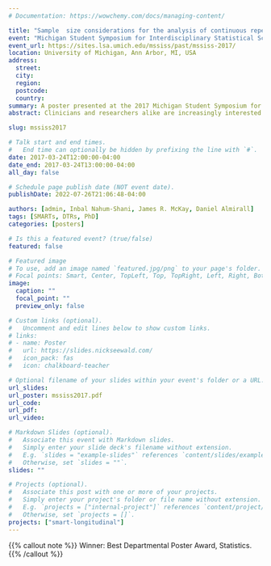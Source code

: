 ```yaml
---
# Documentation: https://wowchemy.com/docs/managing-content/

title: "Sample  size considerations for the analysis of continuous repeated-measures outcomes in sequential multiple-assignment randomized trials"
event: "Michigan Student Symposium for Interdisciplinary Statistical Sciences"
event_url: https://sites.lsa.umich.edu/mssiss/past/mssiss-2017/
location: University of Michigan, Ann Arbor, MI, USA
address:
  street:
  city:
  region:
  postcode:
  country:
summary: A poster presented at the 2017 Michigan Student Symposium for Interdisciplinary Statistical Sciences. Winner, Best Departmental Poster (Statistics).
abstract: Clinicians and researchers alike are increasingly interested in how best to individualize interventions. A dynamic treatment regime (DTR) is a sequence of pre-specified decision rules which guides the delivery of an individualized sequence of treatments that is tailored to specific and possibly changing needs of the individual. The sequential multiple-assignment randomized trial (SMART) is a research tool which allows for the construction of effective DTRs. We introduce a method for computing sample size for SMARTs in which the primary aim is to compare two embedded DTRs using a continuous repeated-measures outcome collected over the entire study. The sample size method is based on a longitudinal analysis that accounts for unique features of a SMART design. These features include modeling constraints and the over- or under-representation of different sequences of treatment (by design). We illustrate our methods using the ENGAGE study, a SMART aimed at developing a DTR for increasing motivation to attend treatments among alcohol- and cocaine-dependent patients.

slug: mssiss2017

# Talk start and end times.
#   End time can optionally be hidden by prefixing the line with `#`.
date: 2017-03-24T12:00:00-04:00
date_end: 2017-03-24T13:00:00-04:00
all_day: false

# Schedule page publish date (NOT event date).
publishDate: 2022-07-26T21:06:48-04:00

authors: [admin, Inbal Nahum-Shani, James R. McKay, Daniel Almirall]
tags: [SMARTs, DTRs, PhD]
categories: [posters]

# Is this a featured event? (true/false)
featured: false

# Featured image
# To use, add an image named `featured.jpg/png` to your page's folder. 
# Focal points: Smart, Center, TopLeft, Top, TopRight, Left, Right, BottomLeft, Bottom, BottomRight.
image:
  caption: ""
  focal_point: ""
  preview_only: false

# Custom links (optional).
#   Uncomment and edit lines below to show custom links.
# links:
# - name: Poster
#   url: https://slides.nickseewald.com/
#   icon_pack: fas
#   icon: chalkboard-teacher

# Optional filename of your slides within your event's folder or a URL.
url_slides: 
url_poster: mssiss2017.pdf
url_code:
url_pdf:
url_video:

# Markdown Slides (optional).
#   Associate this event with Markdown slides.
#   Simply enter your slide deck's filename without extension.
#   E.g. `slides = "example-slides"` references `content/slides/example-slides.md`.
#   Otherwise, set `slides = ""`.
slides: ""

# Projects (optional).
#   Associate this post with one or more of your projects.
#   Simply enter your project's folder or file name without extension.
#   E.g. `projects = ["internal-project"]` references `content/project/deep-learning/index.md`.
#   Otherwise, set `projects = []`.
projects: ["smart-longitudinal"]
---
```


{{% callout note %}}
Winner: Best Departmental Poster Award, Statistics.
{{% /callout %}}